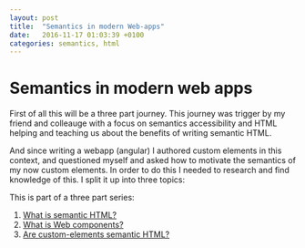 ```yaml
---
layout: post
title:  "Semantics in modern Web-apps"
date:   2016-11-17 01:03:39 +0100
categories: semantics, html
---
```


# Semantics in modern web apps

First of all this will be a three part journey. This journey was trigger by my friend and colleauge with a focus on semantics accessibility and HTML helping and teaching us about the benefits of writing semantic HTML.

And since writing a webapp (angular) I authored custom elements in this context, and questioned myself and asked how to motivate the semantics of my now custom elements. In order to do this I needed to research and find knowledge of this. I split it up into three topics:

This is part of a three part series:

1. [What is semantic HTML?](/thoughts/2016/11/what-is-semantic-html)
2. [What is Web components?](/thoughts/2016/11/what-is-webcomponents)
3. [Are custom-elements semantic HTML?](/thoughts/2016/11/are-custom-elements-semantic)
